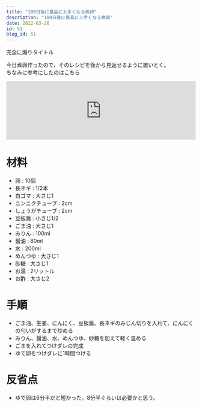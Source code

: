 ```yaml
---
title: "100日後に最高に上手くなる煮卵"
description: "100日後に最高に上手くなる煮卵"
date: 2022-03-26 
id: 51
blog_id: 51
---
```


完全に煽りタイトル

今日煮卵作ったので、そのレシピを後から見返せるように置いとく。  
ちなみに参考にしたのはこちら

<iframe 
  class="hatenablogcard" 
  style="width:100%;height:155px;max-width:680px;"
  src="https://hatenablog-parts.com/embed?url=https://www.instagram.com/p/CbFZAUXDeXZ/" 
  width="300" height="150" frameborder="0" scrolling="no">
</iframe>

# 材料
- 卵 : 10個
- 長ネギ : 1/2本
- 白ゴマ : 大さじ1
- ニンニクチューブ : 2cm
- しょうがチューブ : 2cm
- 豆板醤 : 小さじ1/2
- ごま油 : 大さじ1
- みりん : 100ml
- 醤油 : 80ml
- 水 : 200ml
- めんつゆ : 大さじ1
- 砂糖 : 大さじ1
- お湯 : 2リットル
- お酢 : 大さじ2

# 手順
- ごま油、生姜、にんにく、豆板醤、長ネギのみじん切りを入れて、にんにくの匂いがするまで炒める
- みりん、醤油、水、めんつゆ、砂糖を加えて軽く温める
- ごまを入れてつけダレの完成
- ゆで卵をつけダレに1時間つける

# 反省点
- ゆで卵は6分半だと短かった。8分半ぐらいは必要かと思う。